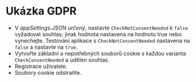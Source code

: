 # <a name="gdpr-sample"></a>Ukázka GDPR

* V *appSettings.JSON určený*, nastavte `CheckNotConsentNeeded` k `false` vyžadovat souhlas; jinak hodnota nastavena na hodnotu true nebo vynechejte. Testování aplikace s `CheckNotConsentNeeded` nastavena na `false` a nastavte na `true`.
* Vytvořte základní a nepotřebných souborů cookie s každou varianta `CheckConsentNeeded` a udělen souhlas.
* Registrace uživatele.
* Soubory cookie odstraňte.
